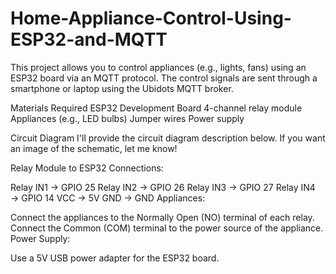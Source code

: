# Home-Appliance-Control-Using-ESP32-and-MQTT
This project allows you to control appliances (e.g., lights, fans) using an ESP32 board via an MQTT protocol. The control signals are sent through a smartphone or laptop using the Ubidots MQTT broker.

Materials Required
ESP32 Development Board
4-channel relay module
Appliances (e.g., LED bulbs)
Jumper wires
Power supply

Circuit Diagram
I'll provide the circuit diagram description below. If you want an image of the schematic, let me know!

Relay Module to ESP32 Connections:

Relay IN1 → GPIO 25
Relay IN2 → GPIO 26
Relay IN3 → GPIO 27
Relay IN4 → GPIO 14
VCC → 5V
GND → GND
Appliances:

Connect the appliances to the Normally Open (NO) terminal of each relay.
Connect the Common (COM) terminal to the power source of the appliance.
Power Supply:

Use a 5V USB power adapter for the ESP32 board.
